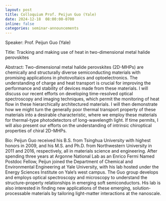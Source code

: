 ```yaml
---
layout: post
title: Colloquium Prof. Peijun Guo (Yale)
date: 2024-12-18  08:00:00-0700
inline: false
categories: seminar-announcements
---
```


Speaker: Prof. Peijun Guo (Yale)

Title: Tracking and making use of heat in two-dimensional metal halide perovskites 

Abstract:  Two-dimensional metal halide perovskites (2D-MHPs) are chemically and structurally diverse semiconducting materials with promising applications in photovoltaics and optoelectronics. The understanding of charge and heat transport is crucial for improving the performance and stability of devices made from these materials. I will discuss our recent efforts on developing time-resolved optical spectroscopy and imaging techniques, which permit the monitoring of heat flow in these hierarchically architectured materials. I will then demonstrate how we might turn the generally poor thermal transport property of these materials into a desirable characteristic, where we employ these materials for thermal-type photodetectors of long-wavelength light. If time permits, I will also present our efforts on the understanding of intrinsic chiroptical properties of chiral 2D-MHPs.

Bio: Peijun Guo received his B.S. from Tsinghua University with highest honors in 2009, and his M.S. and Ph.D. from Northwestern University in 2011 and 2016, respectively, all in materials science and engineering. After spending three years at Argonne National Lab as an Enrico Fermi Named Postdoc Fellow, Peijun joined the Department of Chemical and Environmental Engineering at Yale University, with his lab hosted under the Energy Sciences Institute on Yale’s west campus. The Guo group develops and employs optical spectroscopy and microscopy to understand the structure-property relationships in emerging soft semiconductors. His lab is also interested in finding new applications of these emerging, solution-processable materials by tailoring light-matter interactions at the nanoscale.


